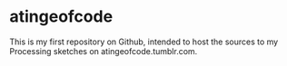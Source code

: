 atingeofcode
============

This is my first repository on Github, intended to host the sources to my Processing sketches on atingeofcode.tumblr.com.

